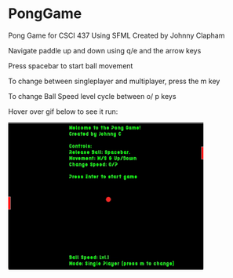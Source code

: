 # PongGame
Pong Game for CSCI 437
Using SFML
Created by Johnny Clapham 

Navigate paddle up and down using q/e and the arrow keys

Press spacebar to start ball movement

To change between singleplayer and multiplayer, press the m key

To change Ball Speed level cycle between o/ p keys

Hover over gif below to see it run:

![](examplerun.gif)
